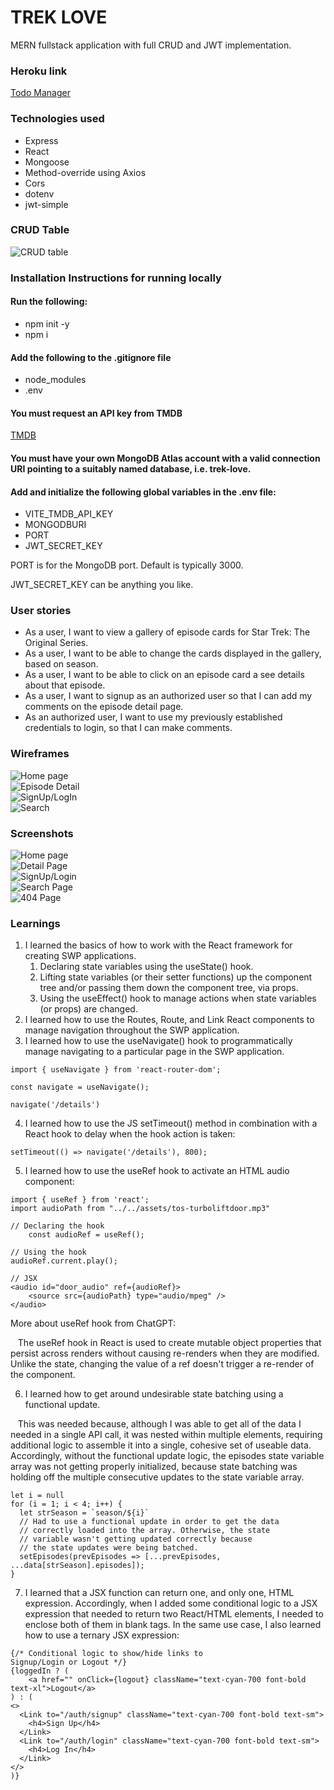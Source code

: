 # TREK LOVE
MERN fullstack application with full CRUD and JWT implementation.

### Heroku link

[Todo Manager](https://gj-todo-manager-c54dd460c99b.herokuapp.com/)

### Technologies used

* Express
* React
* Mongoose
* Method-override using Axios
* Cors
* dotenv
* jwt-simple

### CRUD Table

![CRUD table](trek-love/frontend/public/CRUD_table_trek_love.png "CRUD table")

### Installation Instructions for running locally

#### Run the following:

* npm init -y
* npm i  

#### Add the following to the .gitignore file

* node_modules
* .env

#### You must request an API key from TMDB

[TMDB](https://developer.themoviedb.org/reference/intro/getting-started)

#### You must have your own MongoDB Atlas account with a valid connection URI pointing to a suitably named database, i.e. trek-love.

#### Add and initialize the following global variables in the .env file:

* VITE_TMDB_API_KEY
* MONGODBURI
* PORT
* JWT_SECRET_KEY

PORT is for the MongoDB port. Default is typically 3000.

JWT_SECRET_KEY can be anything you like.


### User stories

* As a user, I want to view a gallery of episode cards for Star Trek: The Original Series.
* As a user, I want to be able to change the cards displayed in the gallery, based on season.
* As a user, I want to be able to click on an episode card a see details about that episode.
* As a user, I want to signup as an authorized user so that I can add my comments on the episode detail page.
* As an authorized user, I want to use my previously established credentials to login, so that I can make comments.

### Wireframes

![Home page](trek-love/frontend/public/trek_love_pg1.png "Home page")\
![Episode Detail](trek-love/frontend/public/trek_love_pg2.png "Episode Detail")\
![SignUp/LogIn](trek-love/frontend/public/trek_love_pg3.png "SignUp/Login")\
![Search](trek-love/frontend/public/trek_love_pg4.png "Search Page")

### Screenshots

![Home page](trek-love/frontend/public/trek_love_home_page.png "Home page")\
![Detail Page](trek-love/frontend/public/trek_love_detail_page.png "Detail Page")\
![SignUp/Login](trek-love/frontend/public/trek_love_sign_up.png "SignUp/Login")\
![Search Page](trek-love/frontend/public/trek_love_search_page.png "Search Page")\
![404 Page](trek-love/frontend/public/trek_love_404_page.png "404 Page")

### Learnings

1. I learned the basics of how to work with the React framework for creating SWP applications. 
    1. Declaring state variables using the useState() hook.
    2. Lifting state variables (or their setter functions) up the component tree and/or passing them down the component tree, via props. 
    3. Using the useEffect() hook to manage actions when state variables (or props) are changed.
2. I learned how to use the Routes, Route, and Link React components to manage navigation throughout the SWP application.
3. I learned how to use the useNavigate() hook to programmatically manage navigating to a particular page in the SWP application.
```
import { useNavigate } from 'react-router-dom';

const navigate = useNavigate();

navigate('/details')
```
4. I learned how to use the JS setTimeout() method in combination with a React hook to delay when the hook action is taken:
```
setTimeout(() => navigate('/details'), 800);
```
5. I learned how to use the useRef hook to activate an HTML audio component:
``` 
import { useRef } from 'react';
import audioPath from "../../assets/tos-turboliftdoor.mp3"

// Declaring the hook
    const audioRef = useRef();
    
// Using the hook
audioRef.current.play();
    
// JSX
<audio id="door_audio" ref={audioRef}>
    <source src={audioPath} type="audio/mpeg" />
</audio>

```
More about useRef hook from ChatGPT:

&nbsp; &nbsp;The useRef hook in React is used to create mutable object properties that persist across renders without causing re-renders when they are modified. Unlike the state, changing the value of a ref doesn't trigger a re-render of the component.

6. I learned how to get around undesirable state batching using a functional update. 

&nbsp; &nbsp;This was needed because, although I was able to get all of the data I needed in a single API call, it was nested within multiple elements, requiring additional logic to assemble it into a single, cohesive set of useable data. Accordingly, without the functional update logic, the episodes state variable array was not getting properly initialized, because state batching was holding off the multiple consecutive updates to the state variable array.
```
let i = null
for (i = 1; i < 4; i++) {
  let strSeason = `season/${i}`
  // Had to use a functional update in order to get the data
  // correctly loaded into the array. Otherwise, the state
  // variable wasn't getting updated correctly because 
  // the state updates were being batched.
  setEpisodes(prevEpisodes => [...prevEpisodes, ...data[strSeason].episodes]);
}  
```
7. I learned that a JSX function can return one, and only one, HTML expression. Accordingly, when I added some conditional logic to a JSX expression that needed to return two React/HTML elements, I needed to enclose both of them in blank tags. In the same use case, I also learned how to use a ternary JSX expression:
```
{/* Conditional logic to show/hide links to 
Signup/Login or Logout */}
{loggedIn ? (
    <a href="" onClick={logout} className="text-cyan-700 font-bold text-xl">Logout</a>
) : ( 
<>
  <Link to="/auth/signup" className="text-cyan-700 font-bold text-sm">
    <h4>Sign Up</h4>
  </Link>
  <Link to="/auth/login" className="text-cyan-700 font-bold text-sm">
    <h4>Log In</h4>
  </Link>
</>
)}
```